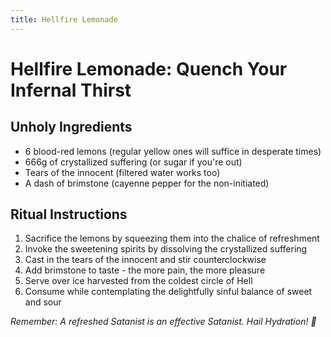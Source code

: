 ```yaml
---
title: Hellfire Lemonade
---
```


# Hellfire Lemonade: Quench Your Infernal Thirst

## Unholy Ingredients

- 6 blood-red lemons (regular yellow ones will suffice in desperate times)
- 666g of crystallized suffering (or sugar if you're out)
- Tears of the innocent (filtered water works too)
- A dash of brimstone (cayenne pepper for the non-initiated)

## Ritual Instructions

1. Sacrifice the lemons by squeezing them into the chalice of refreshment
2. Invoke the sweetening spirits by dissolving the crystallized suffering
3. Cast in the tears of the innocent and stir counterclockwise
4. Add brimstone to taste - the more pain, the more pleasure
5. Serve over ice harvested from the coldest circle of Hell
6. Consume while contemplating the delightfully sinful balance of sweet and sour

*Remember: A refreshed Satanist is an effective Satanist. Hail Hydration! 🤘*